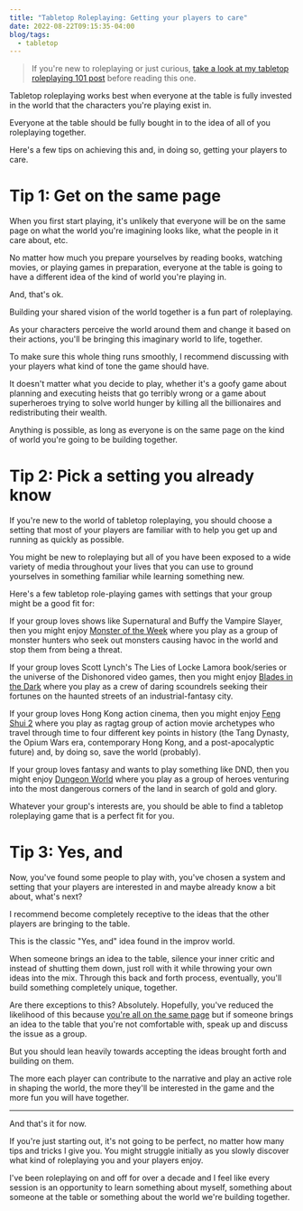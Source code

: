 ```yaml
---
title: "Tabletop Roleplaying: Getting your players to care"
date: 2022-08-22T09:15:35-04:00
blog/tags:
  - tabletop
---
```


> If you're new to roleplaying or just curious, [take a look at my tabletop roleplaying 101 post](/blog/2022-08-14/) before reading this one.

Tabletop roleplaying works best when everyone at the table is fully invested in the world that the characters you're playing exist in.

Everyone at the table should be fully bought in to the idea of all of you roleplaying together.

Here's a few tips on achieving this and, in doing so, getting your players to care.

# Tip 1: Get on the same page

When you first start playing, it's unlikely that everyone will be on the same page on what the world you're imagining looks like, what the people in it care about, etc.

No matter how much you prepare yourselves by reading books, watching movies, or playing games in preparation, everyone at the table is going to have a different idea of the kind of world you're playing in.

And, that's ok.

Building your shared vision of the world together is a fun part of roleplaying.

As your characters perceive the world around them and change it based on their actions, you'll be bringing this imaginary world to life, together.

To make sure this whole thing runs smoothly, I recommend discussing with your players what kind of tone the game should have.

It doesn't matter what you decide to play, whether it's a goofy game about planning and executing heists that go terribly wrong or a game about superheroes trying to solve world hunger by killing all the billionaires and redistributing their wealth.

Anything is possible, as long as everyone is on the same page on the kind of world you're going to be building together.

# Tip 2: Pick a setting you already know

If you're new to the world of tabletop roleplaying, you should choose a setting that most of your players are familiar with to help you get up and running as quickly as possible.

You might be new to roleplaying but all of you have been exposed to a wide variety of media throughout your lives that you can use to ground yourselves in something familiar while learning something new.

Here's a few tabletop role-playing games with settings that your group might be a good fit for:

If your group loves shows like Supernatural and Buffy the Vampire Slayer, then you might enjoy [Monster of the Week](https://evilhat.com/product/monster-of-the-week/) where you play as a group of monster hunters who seek out monsters causing havoc in the world and stop them from being a threat.

If your group loves Scott Lynch's The Lies of Locke Lamora book/series or the universe of the Dishonored video games, then you might enjoy [Blades in the Dark](https://bladesinthedark.com/greetings-scoundrel) where you play as a crew of daring scoundrels seeking their fortunes on the haunted streets of an industrial-fantasy city.

If your group loves Hong Kong action cinema, then you might enjoy [Feng Shui 2](https://www.atlas-games.com/product_tables/AG4020/) where you play as ragtag group of action movie archetypes who travel through time to four different key points in history (the Tang Dynasty, the Opium Wars era, contemporary Hong Kong, and a post-apocalyptic future) and, by doing so, save the world (probably).

If your group loves fantasy and wants to play something like DND, then you might enjoy [Dungeon World](https://dungeon-world.com/) where you play as a group of heroes venturing into the most dangerous corners of the land in search of gold and glory.

Whatever your group's interests are, you should be able to find a tabletop roleplaying game that is a perfect fit for you.

# Tip 3: Yes, and

Now, you've found some people to play with, you've chosen a system and setting that your players are interested in and maybe already know a bit about, what's next?

I recommend become completely receptive to the ideas that the other players are bringing to the table.

This is the classic "Yes, and" idea found in the improv world.

When someone brings an idea to the table, silence your inner critic and instead of shutting them down, just roll with it while throwing your own ideas into the mix. Through this back and forth process, eventually, you'll build something completely unique, together.

Are there exceptions to this? Absolutely. Hopefully, you've reduced the likelihood of this because [you're all on the same page](#tip-1-get-on-the-same-page) but if someone brings an idea to the table that you're not comfortable with, speak up and discuss the issue as a group.

But you should lean heavily towards accepting the ideas brought forth and building on them.

The more each player can contribute to the narrative and play an active role in shaping the world, the more they'll be interested in the game and the more fun you will have together.

---

And that's it for now.

If you're just starting out, it's not going to be perfect, no matter how many tips and tricks I give you. You might struggle initially as you slowly discover what kind of roleplaying you and your players enjoy.

I've been roleplaying on and off for over a decade and I feel like every session is an opportunity to learn something about myself, something about someone at the table or something about the world we're building together.

